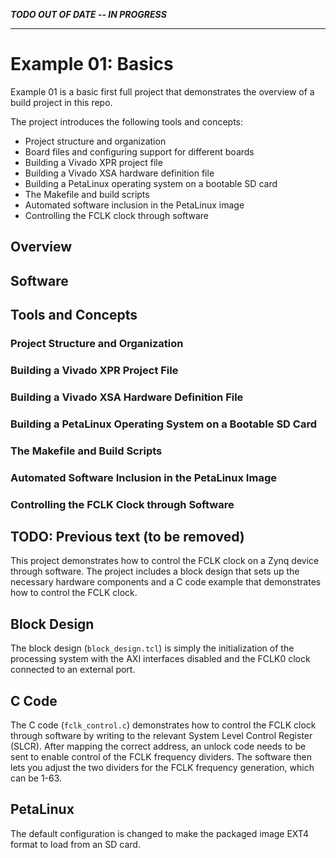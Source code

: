 ***TODO OUT OF DATE -- IN PROGRESS***

---

# Example 01: Basics

Example 01 is a basic first full project that demonstrates the overview of a build project in this repo.

The project introduces the following tools and concepts:
- Project structure and organization
- Board files and configuring support for different boards
- Building a Vivado XPR project file
- Building a Vivado XSA hardware definition file
- Building a PetaLinux operating system on a bootable SD card
- The Makefile and build scripts
- Automated software inclusion in the PetaLinux image
- Controlling the FCLK clock through software

## Overview


## Software


## Tools and Concepts

### Project Structure and Organization

### Building a Vivado XPR Project File

### Building a Vivado XSA Hardware Definition File

### Building a PetaLinux Operating System on a Bootable SD Card

### The Makefile and Build Scripts

### Automated Software Inclusion in the PetaLinux Image

### Controlling the FCLK Clock through Software



## TODO: Previous text (to be removed)

This project demonstrates how to control the FCLK clock on a Zynq device through software. The project includes a block design that sets up the necessary hardware components and a C code example that demonstrates how to control the FCLK clock.

## Block Design

The block design (`block_design.tcl`) is simply the initialization of the processing system with the AXI interfaces disabled and the FCLK0 clock connected to an external port.

## C Code

The C code (`fclk_control.c`) demonstrates how to control the FCLK clock through software by writing to the relevant System Level Control Register (SLCR). After mapping the correct address, an unlock code needs to be sent to enable control of the FCLK frequency dividers. The software then lets you adjust the two dividers for the FCLK frequency generation, which can be 1-63.

## PetaLinux

The default configuration is changed to make the packaged image EXT4 format to load from an SD card.

